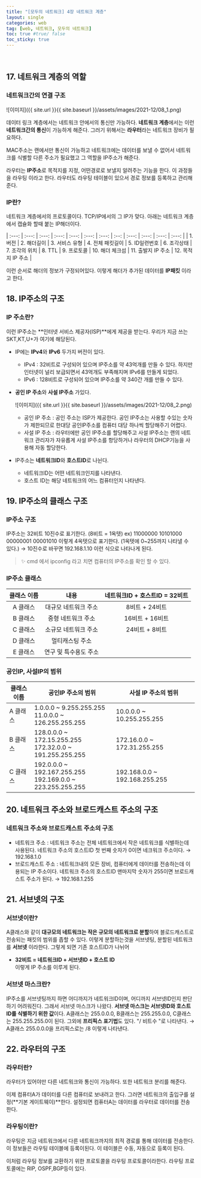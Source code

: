 ```yaml
---
title: "[모두의 네트워크] 4장 네트워크 계층"
layout: single
categories: web
tag: [web, 네트워크, 모두의 네트워크]
toc: true #true/ false
toc_sticky: true
---
```


<br />

## 17. 네트워크 계층의 역할

### 네트워크간의 연결 구조

![이미지]({{ site.url }}{{ site.baseurl }}/assets/images/2021-12/08_1.png)

데이터 링크 계층에서는 네트워크 안에서의 통신만 가능하다. **네트워크 계층**에서는 이런 **네트워크간의 통신**이 가능하게 해준다. 그러기 위해서는 **라우터**라는 네트워크 장비가 필요하다.

MAC주소는 랜에서만 통신이 가능하고 네트워크에는 데이터를 보낼 수 없어서 네트워크를 식별할 다른 주소가 필요했고 그 역할을 IP주소가 해준다.

라우터는 **IP주소**로 목적지를 지정, 어떤경로로 보낼지 알려주는 기능을 한다. 이 과정들을 라우팅 이라고 한다. 라우터도 라우팅 테이블이 있으서 경로 정보를 등록하고 관리해준다.

### IP란?

네트워크 계층에서의 프로토콜이다. TCP/IP에서의 그 IP가 맞다.
아래는 네트워크 계층에서 캡슐화 할때 붙는 IP해더이다.


| :---: | :---: | :---: | :---: | :---: | :---: | :---: | :--: | :---: | :---: | :---: | :---: |
| 1.버전 | 2. 해더길이 | 3. 서비스 유형 | 4. 전체 패킷길이 | 5. ID일련번호 | 6. 조각상태 
| 7. 조각의 위치 | 8. TTL | 9. 프로토콜 | 10. 해더 체크섬 | 11. 출발지 IP 주소 | 12. 목적지 IP 주소 |


이런 순서로 해더의 정보가 구정되어있다. 이렇게 해더가 추가된 데이터를 **IP패킷** 이라고 한다.

## 18. IP주소의 구조

### IP 주소란?

이런 IP주소는 **인터넷 서비스 제공자(ISP)**에게 제공을 받는다. 우리가 지금 쓰는 SKT,KT,U+가 여기에 해당된다. 

- IP에는 **IPv4**와 **IPv6** 두가지 버전이 있다.
    - IPv4 : 32비트로 구성되어 있으며 IP주소를 약 43억개를 만들 수 있다. 하지만 인터넷이 널리 보급되면서 43억개도 부족해지며 IPv6를 만들게 되었다.
    - IPv6 : 128비트로 구성되어 있으며 IP주소를 약 340간 개를 만들 수 있다.
- **공인 IP 주소**와 **사설 IP주소** 가있다.
    
    ![이미지]({{ site.url }}{{ site.baseurl }}/assets/images/2021-12/08_2.png)
    
    - 공인 IP 주소 : 공인 주소는 ISP가 제공한다. 공인 IP주소는 사용할 수있는 숫자가 제한되므로 한대당 공인IP주소를 컴퓨터 대당 하나씩 할당해주기 어렵다.
    - 사설 IP 주소 : 라우터에만 공인 IP주소를 할당해주고 사설 IP주소는 랜의 네트워크 관리자가 자유롭게 사설 IP주소를 항당하거나 라우터의 DHCP기능을 사용해 자동 할당한다.
- IP주소는 **네트워크ID**와 **호스트ID**로 나뉜다.
    - 네트워크ID는 어떤 네트워크인지를 나타낸다.
    - 호스트 ID는 해당 네트워크의 어느 컴퓨터인지 나타낸다.

## 19. IP주소의 클래스 구조

### IP주소 구조

IP주소는 32비트 10진수로 표기한다. (8비트 = 1옥텟)
ex) 11000000 10101000 00000001 00001010 이렇게 4옥텟으로 표기한다. (1옥텟에 0~255까지 나타낼 수 있다.) → 10진수로 바꾸면 192.168.1.10 이런 식으로 나타나게 된다.

> ✨ cmd 에서 ipconfig 라고 치면 컴퓨터의 IP주소를 확인 할 수 있다.


### IP주소 클래스

| 클래스 이름 | 내용 | 네트워크ID + 호스트ID = 32비트 |
| :---: | :---: | :-----: |
| A 클래스 | 대규모 네트워크 주소 | 8비트 + 24비트 |
| B 클래스 | 중형 네트워크 주소 | 16비트 + 16비트 |
| C 클래스 | 소규모 네트워크 주소 | 24비트 + 8비트 |
| D 클래스 | 멀티캐스팅 주소 |  |
| E 클래스 | 연구 및 특수용도 주소 |  |

### 공인IP, 사설IP의 범위

| 클래스 이름 | 공인IP 주소의 범위 | 사설 IP 주소의 범위 |
| --- | --- | --- |
| A 클래스 | 1.0.0.0 ~ 9.255.255.255 <br /> 11.0.0.0 ~ 126.255.255.255 | 10.0.0.0 ~ 10.255.255.255 |
| B 클래스 | 128.0.0.0 ~ 172.15.255.255 <br /> 172.32.0.0 ~ 191.255.255.255 | 172.16.0.0 ~ 172.31.255.255 |
| C 클래스 | 192.0.0.0 ~ 192.167.255.255 <br /> 192.169.0.0 ~ 223.255.255.255 | 192.168.0.0 ~ 192.168.255.255 |

## 20. 네트워크 주소와 브로드캐스트 주소의 구조

### 네트워크 주소와 브로드캐스트 주소의 구조
- 네트워크 주소 : 네트워크 주소는 전체 네트워크에서 작은 네트워크를 식별하는데 사용된다.
네트워크 주소의 호스트ID 첫 번째 숫자가 0이면 네크워크 주소이다.
→ 192.168.1.0
- 브로드캐스트 주소 : 네트워크내의 모든 장비, 컴퓨터에게 데이터를 전송하는데 이용되는 IP 주소이다. 네트워크 주소의 호스트ID 맨마지막 숫자가 255이면 브로드캐스트 주소가 된다.
→ 192.168.1.255

## 21. 서브넷의 구조

### 서브넷이란?

A클래스와 같이 **대규모의 네트워크는 작은 규모의 네트워크로 분할**하여 블로드캐스트로 전송되는 패킷의 범위를 좁할 수 있다. 이렇게 분할하는것을 서브넷팅, 분할된 네트워크를 **서브넷** 이라한다.
그렇게 되면 기존 호스트ID가 나뉘어
- **32비트 = 네트워크ID + 서브넷ID + 호스트 ID** <br />
이렇게 IP 주소를 이루게 된다.

### 서브넷 마스크란?

IP주소를 서브넷팅까지 하면 어디까지가 네트워크ID이며,  어디까지 서브넷ID인지 판단하기 어려워진다. 그래서 서브넷 마스크가 나왔다.
**서브넷 마스크는 서브넷ID와 호스트ID를 식별하기 위한 값**이다.
A클래스는 255.0.0.0, B클래스는 255.255.0.0, C클래스는 255.255.255.0이 된다.
그외에 **프리픽스 표기법**도 있다. "/ 비트수 "로 나타낸다. 
→ A클래스 255.0.0.0을 프리픽스로는 /8 이렇게 나타낸다.

## 22. 라우터의 구조

### 라우터란?

라우터가 있어야만 다른 네트워크와 통신이 가능하다. 또한 네트워크 분리를 해준다.

이제 컴퓨터A가 데이터를 다른 컴퓨터로 보내려고 한다. 그러면 네트워크의 출입구를 설정(**기본 게이트웨이)**한다.  설정되면 컴퓨터A는 데이터를 라우터로 데이터를 전송한다.

### 라우팅이란?

라우팅은 지금 네트워크에서 다른 네트워크까지의 최적 경로를 통해 데이터를 전송한다. 이 정보들은 라우팅 테이블에 등록이된다. 이 테이블은 수동, 자동으로 등록이 된다.

이처럼 라우팅 정보를 교환하기 위한 프로토콜을 라우팅 프로토콜이라한다.
라우팅 프로토콜에는 RIP, OSPF,BGP등이 있다.

<br /><br /><br /><br />